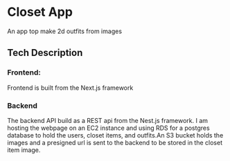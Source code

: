 # Closet App
An app top make 2d outfits from images 

## Tech Description

### Frontend:
Frontend is built from the Next.js framework

### Backend
The backend API build as a REST api from the Nest.js framework. I am hosting the webpage on an EC2 instance and using RDS for a postgres database to hold the users, closet items, and outfits.An S3 bucket holds the images and a presigned url is sent to the backend to be stored in the closet item image.
